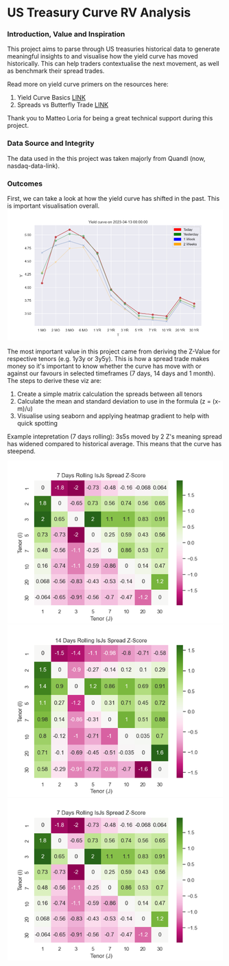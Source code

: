 # US Treasury Curve RV Analysis 
### Introduction, Value and Inspiration

  This project aims to parse through US treasuries historical data to generate meaningful insights to and visualise how the yield curve has moved historically. This can help traders contextualise the next movement, as well as benchmark their spread trades. 
  
  Read more on yield curve primers on the resources here: 
  1. Yield Curve Basics [LINK](https://www.investopedia.com/terms/y/yieldcurve.asp) 
  2. Spreads vs Butterfly Trade [LINK](https://www.clarusft.com/spreads-and-butterflies-what-is-trading/) 

  Thank you to Matteo Loria for being a great technical support during this project. 

### Data Source and Integrity 
  The data used in the this project was taken majorly from Quandl (now, nasdaq-data-link).
 
### Outcomes 

  First, we can take a look at how the yield curve has shifted in the past. This is important visualisation overall. 
  ![yield_curve_visualisation](https://github.com/phuongnd1112/Trading-the-US-Historical-RV-Yield/blob/main/Curve_Visualisation.png) 
  
  The most important value in this project came from deriving the Z-Value for respective tenors (e.g. 1y3y or 3y5y). This is how a spread trade makes money so it's important to know whether the curve has move with or against our favours in selected timeframes (7 days, 14 days and 1 month). The steps to derive these viz are: 
  1. Create a simple matrix calculation the spreads between all tenors
  2. Calculate the mean and standard deviation to use in the formula (z = (x-m)/u) 
  3. Visualise using seaborn and applying heatmap gradient to help with quick spotting 

  Example intepretation (7 days rolling): 3s5s moved by 2 Z's meaning spread has widened compared to historical average. This means that the curve has steepend.

  ![7 days](https://github.com/phuongnd1112/Trading-the-US-Historical-RV-Yield/blob/main/7d_rolling.png) 
  ![14 days](https://github.com/phuongnd1112/Trading-the-US-Historical-RV-Yield/blob/main/14d_rolling.png)
  ![1_month](https://github.com/phuongnd1112/Trading-the-US-Historical-RV-Yield/blob/main/7d_rolling.png) 
